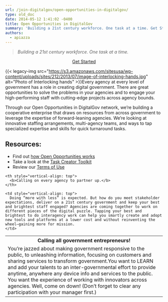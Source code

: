 ```yaml
---
url: /join-digitalgov/open-opportunities-in-digitalgov/
type: old_doc
date: 2014-05-12 1:41:02 -0400
title: Open Opportunities in DigitalGov
summary: 'Building a 21st century workforce. One task at a time. Get Started Every agency at every level of government has a role in creating digital government. There are great opportunities to solve the problems in your agencies and to engage your high-performing staff with cutting-edge projects across agency bounds.'
authors:
  - apiazza
---
```


> _Building a 21st century workforce._ _One task at a time._

<p style="text-align: center">
  <a class="button" title="OpenOppsinDigitalGov" href="https://openopps.WHATEVER/">Get Started</a>
</p>

{{< legacy-img src="https://s3.amazonaws.com/sitesusa/wp-content/uploads/sites/212/2013/07/image-of-interlocking-hands.jpg" alt="Photo of Interlocking hands" >}}Every agency at every level of government has a role in creating digital government. There are great opportunities to solve the problems in your agencies and to engage your high-performing staff with cutting-edge projects across agency bounds.

<p style="text-align: left">
  Through our Open Opportunities in DigitalGov network, we&#8217;re building a cooperative enterprise that draws on resources from across government to leverage the expertise of forward-leaning agencies. We’re looking at innovative staffing arrangements, multi-agency teams, and ways to tap specialized expertise and skills for quick turnaround tasks.
</p>

<h2 style="text-align: left">
  Resources:
</h2>

  * Find out [how Open Opportunities works](https://www.WHATEVER/join-digitalgov/open-opportunities-in-digitalgov/how-open-opportunities-works/)
  * Take a look at the [Task Creator Toolkit](https://www.WHATEVER/resources/open-opportunities-task-creator-toolkit/ "Open Opportunities Task Creator Toolkit")
  * Review our [Terms of Use](https://www.WHATEVER/join-digitalgov/open-opportunities-in-digitalgov/open-opportunities-terms-of-use/)

<table border="0">
  <tr>
    <th style="vertical-align: top;width: 50%">
      <b>Calling all government entrepreneurs!</b>
    </th>
    
    <th style="vertical-align: top">
      <b>Calling on every agency to partner up.</b>
    </th>
  </tr>
  
  <tr>
    <td style="vertical-align: top">
      You&#8217;re jazzed about making government responsive to the public, to unleashing information, focusing on customers and sharing services to transform government.You want to LEARN and add your talents to an inter-governmental effort to provide anytime, anywhere any device info and services to the public. You want the experience of working with innovators across agencies. Well, come on down! (Don’t forget to clear any participation with your manager first.)
    </td>
    
    <td style="vertical-align: top">
      Doing “more with less” is expected. But how do you meet stakeholder expectations, deliver on a 21st century government and keep your best and brightest staff engaged? Agencies are coming together to work on different pieces of the digital puzzle. Tapping your best and brightest to do interagency work can help you smartly create and adopt new tools and platforms at a lower cost and without reinventing the wheel–gaining more for mission.
    </td>
  </tr>
</table>